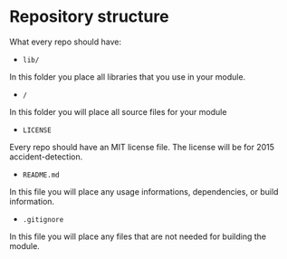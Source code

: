 Repository structure
=====================

What every repo should have:

* ```lib/```

In this folder you place all libraries that you use in your module.

* ```/```

In this folder you will place all source files for your module

* ```LICENSE```

Every repo should have an MIT license file. The license will be for 2015 accident-detection.

* ```README.md```

In this file you will place any usage informations, dependencies, or build
information.

* ```.gitignore```

In this file you will place any files that are not needed for building the module.
